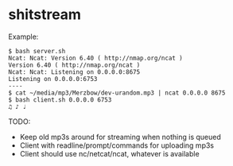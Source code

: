 shitstream
==========

Example:

    $ bash server.sh
    Ncat: Ncat: Version 6.40 ( http://nmap.org/ncat )
    Version 6.40 ( http://nmap.org/ncat )
    Ncat: Ncat: Listening on 0.0.0.0:8675
    Listening on 0.0.0.0:6753
    ----
    $ cat ~/media/mp3/Merzbow/dev-urandom.mp3 | ncat 0.0.0.0 8675
    $ bash client.sh 0.0.0.0 6753
    ♫ ♪ ♩

TODO:
* Keep old mp3s around for streaming when nothing is queued
* Client with readline/prompt/commands for uploading mp3s
* Client should use nc/netcat/ncat, whatever is available
